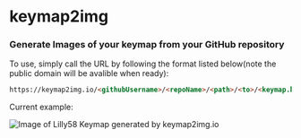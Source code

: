 # keymap2img 
### Generate Images of your keymap from your GitHub repository

To use, simply call the URL by following the format listed below(note the public domain will be avalible when ready):

```html
https://keymap2img.io/<githubUsername>/<repoName>/<path>/<to>/<keymap.keymap>/img_<layerName>.png
```

Current example:

![Image of Lilly58 Keymap generated by keymap2img.io](https://keymap2img.io/johnseth97/lily58/config/lily58.keymap/img_default_layer.png?v=1.1)





